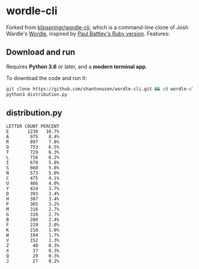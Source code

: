 # wordle-cli


Forked from [klipspringr/wordle-cli](https://github.com/klipspringr/wordle-cli), which is a command-line clone of Josh Wardle's [Wordle](https://www.powerlanguage.co.uk/wordle/), inspired by [Paul Battley's Ruby version](https://github.com/threedaymonk/wordle). Features:

## Download and run

Requires **Python 3.6** or later, and a **modern terminal app**.

To download the code and run it:

```bash
git clone https://github.com/shantonusen/wordle-cli.git && cd wordle-cli
python3 distribution.py
```

## distribution.py

```
LETTER COUNT PERCENT
E       1230   10.7%
A        975    8.4%
R        897    7.8%
O        753    6.5%
T        729    6.3%
L        716    6.2%
I        670    5.8%
S        668    5.8%
N        573    5.0%
C        475    4.1%
U        466    4.0%
Y        424    3.7%
D        393    3.4%
H        387    3.4%
P        365    3.2%
M        316    2.7%
G        310    2.7%
B        280    2.4%
F        229    2.0%
K        210    1.8%
W        194    1.7%
V        152    1.3%
Z         40    0.3%
X         37    0.3%
Q         29    0.3%
J         27    0.2%
```
